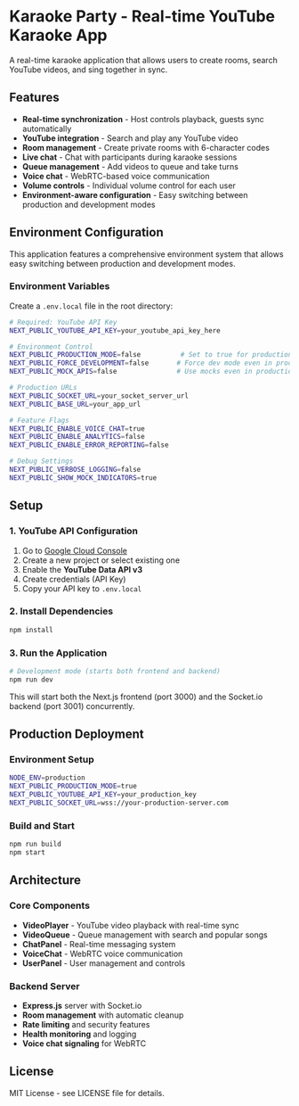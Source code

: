 # Karaoke Party - Real-time YouTube Karaoke App

A real-time karaoke application that allows users to create rooms, search YouTube videos, and sing together in sync.

## Features

- **Real-time synchronization** - Host controls playback, guests sync automatically
- **YouTube integration** - Search and play any YouTube video
- **Room management** - Create private rooms with 6-character codes
- **Live chat** - Chat with participants during karaoke sessions
- **Queue management** - Add videos to queue and take turns
- **Voice chat** - WebRTC-based voice communication
- **Volume controls** - Individual volume control for each user
- **Environment-aware configuration** - Easy switching between production and development modes

## Environment Configuration

This application features a comprehensive environment system that allows easy switching between production and development modes.

### Environment Variables

Create a `.env.local` file in the root directory:

```bash
# Required: YouTube API Key
NEXT_PUBLIC_YOUTUBE_API_KEY=your_youtube_api_key_here

# Environment Control
NEXT_PUBLIC_PRODUCTION_MODE=false          # Set to true for production
NEXT_PUBLIC_FORCE_DEVELOPMENT=false       # Force dev mode even in production
NEXT_PUBLIC_MOCK_APIS=false               # Use mocks even in production

# Production URLs
NEXT_PUBLIC_SOCKET_URL=your_socket_server_url
NEXT_PUBLIC_BASE_URL=your_app_url

# Feature Flags
NEXT_PUBLIC_ENABLE_VOICE_CHAT=true
NEXT_PUBLIC_ENABLE_ANALYTICS=false
NEXT_PUBLIC_ENABLE_ERROR_REPORTING=false

# Debug Settings
NEXT_PUBLIC_VERBOSE_LOGGING=false
NEXT_PUBLIC_SHOW_MOCK_INDICATORS=true
```

## Setup

### 1. YouTube API Configuration

1. Go to [Google Cloud Console](https://console.developers.google.com/)
2. Create a new project or select existing one
3. Enable the **YouTube Data API v3**
4. Create credentials (API Key)
5. Copy your API key to `.env.local`

### 2. Install Dependencies

```bash
npm install
```

### 3. Run the Application

```bash
# Development mode (starts both frontend and backend)
npm run dev
```

This will start both the Next.js frontend (port 3000) and the Socket.io backend (port 3001) concurrently.

## Production Deployment

### Environment Setup
```bash
NODE_ENV=production
NEXT_PUBLIC_PRODUCTION_MODE=true
NEXT_PUBLIC_YOUTUBE_API_KEY=your_production_key
NEXT_PUBLIC_SOCKET_URL=wss://your-production-server.com
```

### Build and Start
```bash
npm run build
npm start
```

## Architecture

### Core Components

- **VideoPlayer** - YouTube video playback with real-time sync
- **VideoQueue** - Queue management with search and popular songs
- **ChatPanel** - Real-time messaging system
- **VoiceChat** - WebRTC voice communication
- **UserPanel** - User management and controls

### Backend Server

- **Express.js** server with Socket.io
- **Room management** with automatic cleanup
- **Rate limiting** and security features
- **Health monitoring** and logging
- **Voice chat signaling** for WebRTC

## License

MIT License - see LICENSE file for details.